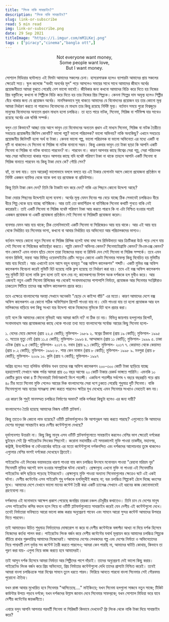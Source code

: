 ```yaml
---
title: "লিংক নাকি সাবস্ক্রাইব?"
description: "লিংক নাকি সাবস্ক্রাইব?"
slug: link-or-subscribe
read: 5 min read
img: link-or-subscribe.png
date: 29 Sep 2021
titleImage: "https://i.imgur.com/mM1LKej.png"
tags : ["piracy","cinema","bangla ott",]
---
```



<p align=center>
Not everyone want money,<br>
Some people want love,<br>
But I want money.
</p>


সোশ্যাল মিডিয়ার বদৌলতে এই মিমটা আমাদের সকলের চেনা। হাস্যরসাত্মক হলেও ব্যাপারটা আমাদের প্রায় সকলের ক্ষেত্রেই সত্য। স্কুল কলেজে "অর্থই অনর্থের মূল" পড়ে আসলেও সময়ের সাথে সাথে আমাদের জীবনে অর্থের প্রয়োজনীয়তা আমরা বুঝতে পেরেছি বেশ ভালো ভাবেই।
জীবিকার জন্য কখনো আমাদের বিক্রি করে দিতে হয় নিজের প্রিয় বস্তুটিকে; কখনো বা শিল্পীকে বিক্রি করে দিতে হয় তার নিজের প্রিয় শিল্পকে। কেননা শিল্পের দাম অমূল্য হলেও শিল্পীর বেঁচে থাকার জন্য যে প্রয়োজন অর্থের। মানসিকভাবে সুস্থ থাকতে আমাদের যে বিনোদনের প্রয়োজন হয় তার কোনো মূল্য আমরা নির্ধারণ করতে না পারলেও বিনোদনের যে মাধ্যম তার কিন্তু রয়েছে নির্দিষ্ট মূল্য।
বর্তমান সময়ে পুরো বিশ্বজুড়ে মানুষের বিনোদনের অন্যতম প্রধান মাধ্যম হলো চলচ্চিত্র। তা হতে পারে নাটক, সিনেমা, সিরিজ বা শর্টফিল্ম যার সাথেও রয়েছে অর্থের এক ঘনিষ্ঠ সম্পর্ক।

বলুন তো কিভাবে? আচ্ছা তার আগে ভাবুন তো বিনোদনের অন্যতম প্রধান এই মাধ্যম সিনেমা, সিরিজ বা নাটক তৈরীতে সবচেয়ে প্রয়োজনীয় জিনিস কোনটি? ভালো গল্প? ভালো পরিচালক? ভালো অভিনয়? নাকি অন্যকিছু?
এখানে সবচেয়ে প্রয়োজনীয় জিনিসটি হলো অর্থ বা টাকা। কেননা ভালো গল্প, ভালো পরিচালক বা ভালো অভিনেতা এর মধ্যে একটি বা দুটি না থাকলেও যে সিনেমা বা সিরিজ বা নাটক বানানো সম্ভব। কিন্তু একবার ভাবুন তো টাকা ছাড়া কি আপনি একটি সিনেমা বা সিরিজ বা নাটক বানাতে পারবেন? না। পারবেন না। কারণ আপনার কাছে বিশ্বের সেরা গল্প, সেরা পরিচালক আর সেরা অভিনেতা থাকার পরেও আপনার কাছে যদি যথেষ্ট পরিমাণ টাকা না থাকে তাহলে আপনি একটি সিনেমা বা সিরিজ বানাতে পারবেন না৷
কিন্তু টাকা দেবে কে? গৌরি সেন?

হ্যাঁ, তা বলা যায়। তবে আরেকটু ভালোভাবে বললে বলতে হয় এই টাকার যোগানটা আসে কোনো প্রযোজনা প্রতিষ্ঠান বা নির্দিষ্ট একজন ব্যাক্তির থেকে যাকে বলা হয় প্রযোজক বা প্রডিউসার।

কিন্তু তিনি টাকা কেন দেন? তিনি কি টাকাটা দান করে দেন? নাকি এর পিছনে কোনো উদ্দেশ্য আছে?

টাকা দেয়ার পিছনের উদ্দেশ্যটা হলো ব্যবসা। অর্থের মূল্য যেমন দিনের পর বেড়ে যাচ্ছে ঠিক সেভাবেই চলচ্চিত্রও ধীরে ধীরে শিল্প থেকে হয়ে যাচ্ছে বাণিজ্যিক। আর তাই তো কমার্শিয়াল বা বাণিজ্যিক সিনেমা কথাটি শুনতে বাকি নেই কারোরই। তাই একটি সিনেমা বা সিরিজ যথেষ্ট পরিমাণ টাকা আয় করতে পারবে কি না এটা নিশ্চিত হওয়ার পরেই একজন প্রযোজক বা একটি প্রযোজনা প্রতিষ্ঠান সেই সিনেমা বা সিরিজটি প্রযোজনা করেন।

ব্যবসার যেমন আয় ব্যয় থাকে; ঠিক তেমনিভাবেই একটি সিনেমা বা সিরিজেরও আয় ব্যয় থাকে। আর এই আয় ব্যয় থেকে নির্ধারিত হয় সিনেমার ভাগ্য, কখনো বা আবার নির্ধারিত হয় অভিনেতা আর পরিচালকদের ভাগ্যও।

বর্তমান সময়ে কোনো নতুন সিনেমা বা সিরিজ রিলিজ হলেই বাঘা বাঘা সব রিভিউদাতা আর ক্রিটিকরা উঠে পড়ে লেগে যায় সেই সিনেমা বা সিরিজের কাটাছেঁড়া করতে। গল্পটা কেমন? অভিনয় কেমন? সিনেমাটোগ্রাফি কেমন? ভিএফএক্স কেমন? গান কেমন? এমন নানান ছাঁচে ফেলে তারা নিজেদের মন্তব্য বা রিভিউ দেন সেই সিনেমা বা সিরিজ সম্পর্কে।
তবে এমন নানান রিভিউ, মন্তব্য আর বিভিন্ন ওয়েবসাইটের রেটিং সত্ত্বেও কোনো একটা সিনেমার সাফল্য কিন্তু বিবেচিত হয় মুভিটির আয় ব্যয় দিয়েই। আর এখানেই চলে আসে বহুল ব্যবহৃত "বক্স অফিস কালেকশন" শব্দটি। একটি মুভির বক্স অফিস কালেকশন বিবেচনা করেই মুভিটি হিট হয়েছে নাকি ফ্লপ হয়েছে তা নির্ধারণ করা হয়। তবে এই বক্স অফিস কালেকশন শুধু মুভিটি হিট হলো নাকি ফ্লপ হলো তাই বলে দেয় না; কালেকশনের বিশাল অংক দর্শককে হল মুখীও করে। আর এজন্যই নতুন একটি সিনেমা রিলিজের পর থেকেই সংবাদমাধ্যমের পাশাপাশি নির্মাতা, প্রযোজক আর সিনেমার সংশ্লিষ্টরাও ঢাকঢোল পিটিয়ে তাদের বক্স অফিস কালেকশন প্রচার করে।

  

তবে এক্ষেত্রে বাংলাদেশের অবস্থা সেখানে অনেকটা "ছেড়ে দে কাইন্দা বাঁচি" এর মতো। কারণ আমাদের দেশে বক্স অফিস কালেকশন এর কোনো সঠিক অফিশিয়াল রিপোর্ট পাওয়া যায় না। যেটা পাওয়া যায় তা হলো প্রযোজক আর হল মালিকদের বাড়িয়ে বলা কিছু সংখ্যা যার উদ্দেশ্য থাকে নিজেদের মুভিকে হিট বলে প্রচার করা।

  

তাই বলে কি আমাদের কোনো মুভিরই আয় আমরা জানি না? না ঠিক তা নয়। বিভিন্ন জায়গায় হলগুলোর রিপোর্ট, সংবাদমাধ্যম আর প্রযোজকদের কাছে থেকে পাওয়া তথ্য মতে বাংলাদেশের সর্বোচ্চ আয়ের কিছু সিনেমা হলো-

১. বেদের মেয়ে জোসনা (প্রায় ২২.৫ কোটি); মুক্তিসাল- ১৯৮৯
২. স্বপ্নের ঠিকানা (প্রায় ১৯ কোটি); মুক্তিসাল- ১৯৯৫
৩. সত্যের মৃত্যু নেই (প্রায় ১১.৫ কোটি); মুক্তিসাল- ১৯৯৬
৪. আম্মাজান (প্রায় ১১ কোটি); মুক্তিসাল- ১৯৯৯
৫. ঢাকা এটাক (প্রায় ৯.৫ কোটি); মুক্তিসাল- ২০১৭
৬. নবাব (প্রায় ৯.১ কোটি); মুক্তিসাল- ২০১৭
৭. কেয়ামত থেকে কেয়ামত (প্রায় ৮.২ কোটি); মুক্তিসাল- ১৯৯৩
৮. শান্ত কেন মাস্তান (প্রায় ৮ কোটি); মুক্তিসাল- ১৯৯৮
৯. মনপুরা (প্রায় ৮ কোটি); মুক্তিসাল- ২০০৯
১০. কুলি (প্রায় ৭ কোটি); মুক্তিসাল- ১৯৯৭

অপ্রিয় হলেও সত্য হলিউড বলিউড যখন তাদের বক্স অফিস কালেকশন ২০০-৩০০ কোটি টাকা ছাড়িয়ে যাচ্ছে হরহামেশাই সেখানে আজ পর্যন্ত আমরা প্রায় ৩০ বছর আগের ২০ কোটি টাকার রেকর্ড ভাঙ্গতে পারিনি। এমনকি ১০ কোটির ক্লাবে থাকা ৪ টি সিনেমারই নির্মাণকালই বিংশ শতাব্দী। একবিংশ শতাব্দীর সর্বশেষ ৭ বছরে বছরপ্রতি গড়ে প্রায় ৪০ টির মতো সিনেমা মুক্তি পেলেও আয়ের দিক বাংলাদেশের সেরা দশে ঢুকতে পেরেছি শুধুমাত্র দুটি সিনেমা। বাকি সিনেমাগুলো আয় ব্যয়ের সামঞ্জস্য রক্ষা করতে পারলেও ক্ষতির মুখ দেখেছে এমন সিনেমার সংখ্যাও নেহাতই কম নয়।

এর কারণ কি শুধুই মানসম্মত চলচ্চিত্র নির্মাণের অভাব? নাকি দর্শকরা কিছুটা হলেও এর জন্য দায়ী?

বাংলাদেশেও তৈরি হয়েছে আমাদের নিজস্ব ওটিটি প্লাটফর্ম।

  

কিন্তু তাতেও কি কোনো লাভ হয়েছে? ওটিটি প্লাটফর্মগুলোও কি আশানুরূপ আয় করতে পারছে? এগুলোতে কি আমাদের দেশের মানুষরা সাবস্ক্রাইব করে দেশীয় কন্টেন্টগুলো দেখছে?

  

দূর্ভাগ্যবশত উত্তরটা না। কিছু কিছু মানুষ এসব ওটিটি প্লাটফর্মগুলোতে সাবস্ক্রাইব করলেও বেশির ভাগ ক্ষেত্রেই দর্শকেরা ছুটছেন সেই ফ্রি পাইরেটেড লিংকের পিছনেই। করোনা মহামারীর এই সময়কালেই মুক্তি পাওয়া তাকদীর, মহানগর, কন্ট্রাক্ট, উনলৌকিক বা নেটওয়ার্কের বাইরে এর মতো কন্টেন্টগুলো দর্শকনন্দিত এবং দর্শকদের আলোচনার তুঙ্গে থাকলেও এগুলোর বেশির ভাগই দর্শকেরা দেখেছেন ফ্রিতেই।

  

পাইরেটেড এই লিংকের ভয়াবহতার ধারণা পাওয়া যায় কান চলচ্চিত্র উৎসবে মনোনয়ন পাওয়া "রেহানা মরিয়ম নূর" সিনেমাটি মুক্তির আগেই ফাস হওয়ার সাম্প্রতিক ঘটনা থেকেই। প্রেক্ষাগৃহে এখনো মুক্তি না পাওয়া এই সিনেমাটির পাইরেটেড কপি ছড়িয়ে পড়েছে ইন্টারনেটে। প্রেক্ষাগৃহে মুক্তি পাওয়া অন্যান্য সিনেমাগুলোর ক্ষেত্রেও ঘটে এই একই ঘটনা। দেশীয় কন্টেন্টের এসব পাইরেসি শুধু দর্শককে হলবিমুখীই করছে না; বরং চলচ্চিত্র শিল্পকেই ঠেলে দিচ্ছে ধ্বংসের মুখে। আমাদের দেশে যেখানে ভালো মানের কন্টেন্ট তৈরী করা একটি চ্যালেঞ্জ সেখানে এই ধরনের কাজ কোনোভাবেই গ্রহণযোগ্য নয়।

  

দর্শকদের এই মনোভাবে আক্ষেপ প্রকাশ পেয়েছে জনপ্রিয় তারকা চঞ্চল চৌধুরীর কথাতেও। তিনি চান যে দেশের মানুষ এসব পাইরেটেড কপির বদলে হলে গিয়ে বা ওটিটি প্লাটফর্মগুলোতে সাবস্ক্রাইব করেই যেন দেশীয় এই কন্টেন্টগুলো দেখে। তবেই নির্মাতারা ভবিষ্যতে আরো ভালো কাজ করার অনুপ্রেরণা পাবেন এবং সামনে আরো সুন্দর কন্টেন্ট আমাদের উপহার দিতে পারবেন।

  

তাই আমাদেরও উচিত শুধুমাত্র নির্মাতাদের দোষারোপ না করে বা দেশীয় কন্টেন্টকে বস্তাপঁচা আখ্যা না দিয়ে দর্শক হিসেবে নিজেদের কর্তব্য পালন করা। পাইরেটেড লিংক বর্জন করে দেশীয় কন্টেন্টের যথার্থ মূল্যায়ন করে আমাদের চলচ্চিত্র শিল্পকে বাঁচিয়ে রাখার গুরুদায়িত্ব আমাদের নিজেদেরই। আমাদের দেশের লেখকদের গল্প এবং দেশের নির্মাতা ও অভিনেতাদের নিয়ে পাশ্ববর্তী দেশ দুর্দান্ত সব কন্টেন্ট তৈরী করতে পারলেও; আমরা কেন পারছি না, আমাদের ঘাটতি কোথায়, কিভাবে তা পূরণ করা যায়- এগুলা নিয়ে কাজ করতে হবে আমাদেরই।

তাই আসুন দর্শক হিসেবে আমরা নির্মাতা আর শিল্পীদের পাশে দাঁড়াই। তাদের অনুপ্রেরণা দেই ভালো কিছু করার। পাইরেটেড লিংক বর্জন করে প্রিয় অভিনেতা, প্রিয় নির্মাতার কন্টেন্টগুলো দেখি তাদের প্রাপ্যটা নিশ্চিত করেই। তবেই আমরা বাংলা চলচ্চিত্রকে সারা বিশ্বের সামনে তুলে ধরতে পারব। ফিরিয়ে আনতে পারবো বাংলা সিনেমার সেই গৌরবময় পুরোনো ঐতিহ্য।

  

যখন রাস্তা আবার মুখোরিত হবে সিনেমার "আসিতেছে…." মাইকিংয়ে; যখন সিনেমা হলগুলো সাজবে নতুন সাজে; টিকিট কাউন্টার উপচে পড়বে দর্শকে; যখন দর্শকদের উল্লাস জানান দেবে সিনেমার সাফল্যকে; যখন সোশ্যাল মিডিয়া ভরে যাবে দেশীয় কন্টেন্টের জয়ধ্বনীতে।

  
  

এবারে বলুন আপনি আপনার পরবর্তী সিনেমা বা সিরিজটি কিভাবে দেখবেন? ফ্রি লিংক থেকে নাকি টাকা দিয়ে সাবস্ক্রাইব করে?
